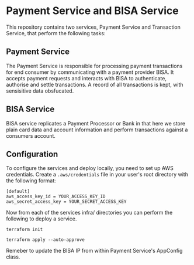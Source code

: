 # Payment Service and BISA Service

This repository contains two services, Payment Service and Transaction Service, that perform the following tasks:

## Payment Service

The Payment Service is responsible for processing payment transactions for end consumer by communicating with a payment provider BISA. It accepts payment requests and interacts with BISA to authenticate, authorise and settle transactions. A record of all transactions is kept, with sensisitive data obsfucated.

## BISA Service

BISA service replicates a Payment Processor or Bank in that here we store plain card data and account information and perform transactions against a consumers account. 

## Configuration

To configure the services and deploy locally, you need to set up AWS credentials. Create a `.aws/credentials` file in your user's root directory with the following format:

```plaintext
[default]
aws_access_key_id = YOUR_ACCESS_KEY_ID
aws_secret_access_key = YOUR_SECRET_ACCESS_KEY
```

Now from each of the services infra/ directories you can perform the following to deploy a service. 

`terraform init`

`terraform apply --auto-approve`

Remeber to update the BISA IP from within Payment Service's AppConfig class.
